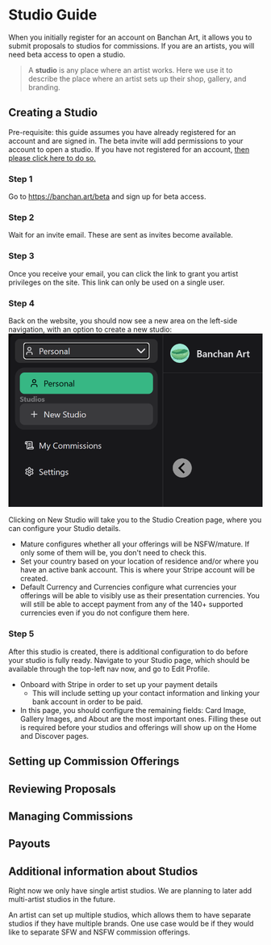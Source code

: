# Studio Guide

When you initially register for an account on Banchan Art, it allows you to submit proposals to studios for commissions. If you are an artists, you will need beta access to open a studio.

> A **studio** is any place where an artist works. Here we use it to describe the place where an artist sets up their shop, gallery, and branding.

## Creating a Studio

Pre-requisite: this guide assumes you have already registered for an account and are signed in. The beta invite will add permissions to your account to open a studio. If you have not registered for an account, [then please click here to do so.](https://banchan.art/register)

### Step 1

Go to <https://banchan.art/beta> and sign up for beta access.

### Step 2

Wait for an invite email. These are sent as invites become available.

### Step 3

Once you receive your email, you can click the link to grant you artist privileges on the site. This link can only be used on a single user.

### Step 4

Back on the website, you should now see a new area on the left-side navigation, with an option to create a new studio:
![Image of navigation on banchan art website with new area showing option to create a new studio](assets/newstudio.png)

Clicking on New Studio will take you to the Studio Creation page, where you can configure your Studio details.

- Mature configures whether all your offerings will be NSFW/mature. If only some of them will be, you don't need to check this.
- Set your country based on your location of residence and/or where you have an active bank account. This is where your Stripe account will be created.
- Default Currency and Currencies configure what currencies your offerings will be able to visibly use as their presentation currencies. You will still be able to accept payment from any of the 140+ supported currencies even if you do not configure them here.

### Step 5

After this studio is created, there is additional configuration to do before your studio is fully ready. Navigate to your Studio page, which should be available through the top-left nav now, and go to Edit Profile.

- Onboard with Stripe in order to set up your payment details
  - This will include setting up your contact information and linking your bank account in order to be paid.
- In this page, you should configure the remaining fields: Card Image, Gallery Images, and About are the most important ones. Filling these out is required before your studios and offerings will show up on the Home and Discover pages.

## Setting up Commission Offerings

## Reviewing Proposals

## Managing Commissions

## Payouts

## Additional information about Studios

Right now we only have single artist studios. We are planning to later add multi-artist studios in the future.

An artist can set up multiple studios, which allows them to have separate studios if they have multiple brands. One use case would be if they would like to separate SFW and NSFW commission offerings.
